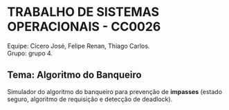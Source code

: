 # TRABALHO DE SISTEMAS OPERACIONAIS - CC0026  

Equipe: Cícero José, Felipe Renan, Thiago Carlos.  
Grupo: grupo 4.

## Tema: Algoritmo do Banqueiro  

Simulador do algoritmo do banqueiro  para prevenção de **impasses** (estado seguro, algoritmo de requisição e detecção de deadlock).




